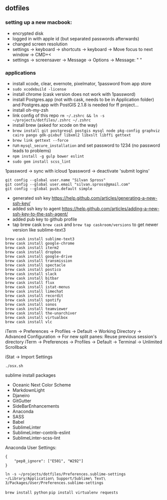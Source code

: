 ## dotfiles

### setting up a new macbook:

- encrypted disk
- logged in with apple id (but separated passwords afterwards)
- changed screen resolution
- settings -> keyboard -> shortcuts -> keyboard -> Move focus to next window -> CMD+<
- settings -> screensaver -> Message -> Options -> Message: " "

### applications

- install xcode, clear, evernote, pixelmator, 1password from app store
- `sudo xcodebuild -license`
- install chrome (cask version does not work with 1password)
- install Postgres.app (not with cask, needs to be in Application folder) and Postgres.app with PostGIS 2.1.8 is needed for ff project...
- install oh-my-zsh
- link config of this repo `rm ~/.zshrc && ln -s ~/projects/dotfiles/.zshrc ~/.zshrc`
- install brew (asked for xcode on the way)
- `brew install git postgresql postgis mysql node pkg-config graphviz cairo pango gdk-pixbuf libxml2 libxslt libffi gettext`
- `brew link gettext --force`
- run `mysql_secure_installation` and set password to 1234 (no password leads to problems)
- `npm install -g gulp bower eslint`
- `sudo gem install scss_lint`

1password -> sync with icloud
1password -> deactivate 'submit logins'

```
git config --global user.name "Silvan Spross"
git config --global user.email "silvan.spross@gmail.com"
git config --global push.default simple
```

- generated ssh key https://help.github.com/articles/generating-a-new-ssh-key/
- added ssh key to agent https://help.github.com/articles/adding-a-new-ssh-key-to-the-ssh-agent/
- added pub key to github profile
- tap brew cask `brew cask` and `brew tap caskroom/versions` to get newer version like sublime-text3

```
brew cask install sublime-text3
brew cask install google-chrome
brew cask install iterm2
brew cask install dropbox
brew cask install google-drive
brew cask install transmission
brew cask install spectacle
brew cask install postico
brew cask install slack
brew cask install bitbar
brew cask install flux
brew cask install istat-menus
brew cask install limechat
brew cask install recordit
brew cask install spotify
brew cask install sonos
brew cask install teamviewer
brew cask install the-unarchiver
brew cask install virtualbox
brew cask install vlc
```

iTerm -> Preferences -> Profiles -> Default -> Working Directory -> Advanced Configuration -> For new split panes: Reuse previous session's directory
iTerm -> Preferences -> Profiles -> Default -> Terminal -> Unlimited Scrollback

iStat -> Import Settings

`./osx.sh`

sublime install packages

- Oceanic Next Color Scheme
- MarkdownLight
- Djaneiro
- GitGutter
- SideBarEnhancements
- Anaconda
- SASS
- Babel
- SublimeLinter
- SublimeLinter-contrib-eslint
- SublimeLinter-scss-lint

Anaconda User Settings:

```
{
    "pep8_ignore": ["E501", "W292"]
}
```

`ln -s ~/projects/dotfiles/Preferences.sublime-settings ~/Library/Application\ Support/Sublime\ Text\ 3/Packages/User/Preferences.sublime-settings`

`brew install python`
`pip install virtualenv requests`
